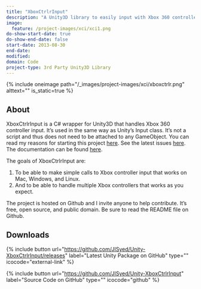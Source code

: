 ```yaml
---
title: "XboxCtrlrInput"
description: "A Unity3D library to easily input with Xbox 360 controllers"
image:
  feature: /project-images/xci/xci1.png
do-show-start-date: true
do-show-end-date: false
start-date: 2013-08-30
end-date:
modified: 
domain: Code
project-type: 3rd Party Unity3D Library
---
```


{% include oneimage path="/_images/project-images/xci/xboxctrlr.png" alttext="" is_static=true %}

## About

XboxCtrlrInput is a C# wrapper for Unity3D that handles Xbox 360 controller input. It’s used in the same way as Unity’s Input class. It’s not a script and thus does not need to be attached to any GameObject. You can read my reasons for starting this project [here](https://jibransyed.wordpress.com/2013/09/07/the-motivation-behind-xboxctrlrinput/). See the latest issues [here](https://github.com/JISyed/Unity-XboxCtrlrInput/issues?state=open). The documentation can be found [here](https://github.com/JISyed/Unity-XboxCtrlrInput/wiki/Coding-Reference).

The goals of XboxCtrlrInput are:

 1. To be able to make simple calls to Xbox controller input that works on Mac, Windows, and Linux.
 2. And to be able to handle multiple Xbox controllers that works as you expect.

The project is hosted on Github and I invite anyone to help contribute. It’s free, open source, and public domain. Be sure to read the README file on Github.


## Downloads

{% include button url="https://github.com/JISyed/Unity-XboxCtrlrInput/releases" label="Latest Unity Package on GitHub" type="" icocode="external-link" %}

{% include button url="https://github.com/JISyed/Unity-XboxCtrlrInput" label="Source Code on GitHub" type="" icocode="github" %}
